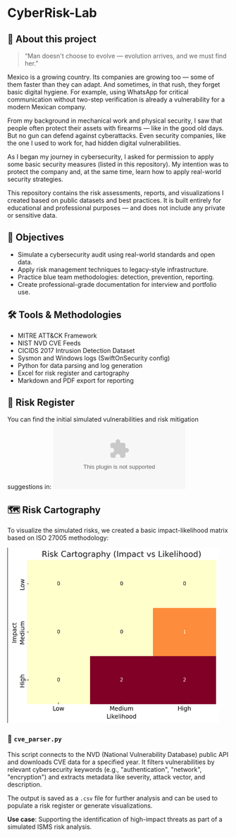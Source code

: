 
# CyberRisk-Lab

## 🧠 About this project

> “Man doesn't choose to evolve — evolution arrives, and we must find her.”

Mexico is a growing country. Its companies are growing too — some of them faster than they can adapt. And sometimes, in that rush, they forget basic digital hygiene. For example, using WhatsApp for critical communication without two-step verification is already a vulnerability for a modern Mexican company.

From my background in mechanical work and physical security, I saw that people often protect their assets with firearms — like in the good old days. But no gun can defend against cyberattacks. Even security companies, like the one I used to work for, had hidden digital vulnerabilities.

As I began my journey in cybersecurity, I asked for permission to apply some basic security measures (listed in this repository). My intention was to protect the company and, at the same time, learn how to apply real-world security strategies.

This repository contains the risk assessments, reports, and visualizations I created based on public datasets and best practices. It is built entirely for educational and professional purposes — and does not include any private or sensitive data.

## 🎯 Objectives

- Simulate a cybersecurity audit using real-world standards and open data.
- Apply risk management techniques to legacy-style infrastructure.
- Practice blue team methodologies: detection, prevention, reporting.
- Create professional-grade documentation for interview and portfolio use.

## 🛠 Tools & Methodologies

- MITRE ATT&CK Framework
- NIST NVD CVE Feeds
- CICIDS 2017 Intrusion Detection Dataset
- Sysmon and Windows logs (SwiftOnSecurity config)
- Python for data parsing and log generation
- Excel for risk register and cartography
- Markdown and PDF export for reporting

## 🔎 Risk Register

You can find the initial simulated vulnerabilities and risk mitigation suggestions in:
![Risk Register](./risks/risk_register_summary.csv)
## 🗺️ Risk Cartography

To visualize the simulated risks, we created a basic impact-likelihood matrix based on ISO 27005 methodology:

![Risk Matrix](./cartography/risk_matrix_cartography.png) 


### 🐍 `cve_parser.py`

This script connects to the NVD (National Vulnerability Database) public API and downloads CVE data for a specified year. It filters vulnerabilities by relevant cybersecurity keywords (e.g., "authentication", "network", "encryption") and extracts metadata like severity, attack vector, and description.

The output is saved as a `.csv` file for further analysis and can be used to populate a risk register or generate visualizations.

**Use case**: Supporting the identification of high-impact threats as part of a simulated ISMS risk analysis.



